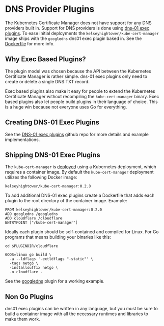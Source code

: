 # DNS Provider Plugins

The Kubernetes Certificate Manager does not have support for any DNS providers built in. Support for DNS providers is done using [dns-01 exec plugins](https://github.com/kelseyhightower/dns01-exec-plugins). To ease initial deployments the `kelseyhightower/kube-cert-manager` image ships with the `googledns` dns01 exec plugin baked in. See the [Dockerfile](https://github.com/kelseyhightower/kube-cert-manager/blob/master/Dockerfile) for more info.

## Why Exec Based Plugins?

The plugin model was chosen because the API between the Kubernetes Certificate Manager is rather simple. dns-01 exec plugins only need to create or delete a single DNS TXT record.

Exec based plugins also make it easy for people to extend the Kubernetes Certificate Manager without recompiling the `kube-cert-manager` binary. Exec based plugins also let people build plugins in their language of choice. This is a huge win because not everyone uses Go for everything.

## Creating DNS-01 Exec Plugins

See the [DNS-01 exec plugins](https://github.com/kelseyhightower/dns01-exec-plugins) github repo for more details and example implementations.

## Shipping DNS-01 Exec Plugins

The `kube-cert-manager` is [deployed](deployment-guide.md) using a Kubernetes deployment, which requires a container image. By default the `kube-cert-manager` deployment utilizes the following Docker image:

```
kelseyhightower/kube-cert-manager:0.2.0
```

To add additional DNS-01 exec plugins create a Dockerfile that adds each plugin to the root directory of the container image. Example:

```
FROM kelseyhightower/kube-cert-manager:0.2.0
ADD googledns /googledns
ADD cloudflare /cloudflare
ENTRYPOINT ["/kube-cert-manager"]
```

Ideally each plugin should be self-contained and compiled for Linux. For Go programs that means building your binaries like this:

```
cd $PLUGINDIR/cloudflare
```

```
GOOS=linux go build \
  -a --ldflags '-extldflags "-static"' \
  -tags netgo \
  -installsuffix netgo \
  -o cloudflare .
```

See the [googledns](https://github.com/kelseyhightower/dns01-exec-plugins/tree/master/googledns) plugin for a working example.

## Non Go Plugins

dns01 exec plugins can be written in any language, but you must be sure to build a container image with all the necessary runtimes and libraries to make them work.
